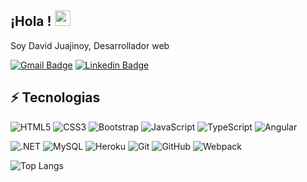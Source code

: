 
## ¡Hola ! <img src="https://raw.githubusercontent.com/aemmadi/aemmadi/master/wave.gif" width="25px">

Soy David Juajinoy, Desarrollador web 

[![Gmail Badge](https://img.shields.io/badge/-davidhernandezjuajinoy@gmail.com-c14438?style=flat-square&logo=Gmail&logoColor=white&link=mailto:kanna6501@gmail.com)](mailto:davidhernandezjuajinoy@gmail.com)
[![Linkedin Badge](https://img.shields.io/badge/-DavidJuajinoy-blue?style=flat-square&logo=Linkedin&logoColor=white&link=https://www.linkedin.com/in/david-juajinoy/)](https://www.linkedin.com/in/david-juajinoy/)


<!-- [![Medium Badge](https://img.shields.io/badge/-@aemmadi-03a57a?style=flat-square&labelColor=000000&logo=Medium&link=https://medium.com/@aemmadi/)](https://medium.com/@aemmadi) -->

## ⚡ Tecnologias

![HTML5](https://img.shields.io/badge/-HTML5-E34F26?style=flat-square&logo=html5&logoColor=white)
![CSS3](https://img.shields.io/badge/-CSS3-1572B6?style=flat-square&logo=css3)
![Bootstrap](https://img.shields.io/badge/-Bootstrap-563D7C?style=flat-square&logo=bootstrap)
![JavaScript](https://img.shields.io/badge/-JavaScript-black?style=flat-square&logo=javascript)
![TypeScript](https://img.shields.io/badge/-TypeScript-007ACC?style=flat-square&logo=typescript&logoColor=white)
![Angular](https://img.shields.io/badge/-Angular-FF3004?style=flat-square&logo=Angular&logoColor=white)

![.NET](https://img.shields.io/badge/-.NET-purple?style=flat-square&logo=.NET)
![MySQL](https://img.shields.io/badge/-MySQL-black?style=flat-square&logo=mysql)
![Heroku](https://img.shields.io/badge/-Heroku-430098?style=flat-square&logo=heroku)
![Git](https://img.shields.io/badge/-Git-black?style=flat-square&logo=git)
![GitHub](https://img.shields.io/badge/-GitHub-181717?style=flat-square&logo=github)
![Webpack](https://img.shields.io/badge/-Webpack-181717?style=flat-square&logo=Webpack)


![Top Langs](https://github-readme-stats.vercel.app/api/top-langs/?username=DavidJuajinoy&langs_count=8&theme=dracula)

